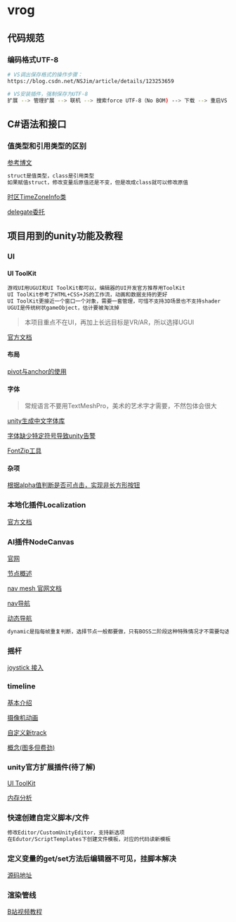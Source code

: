 # vrog
## 代码规范
### 编码格式UTF-8
```sh
# VS调出保存格式的操作步骤：
https://blog.csdn.net/NSJim/article/details/123253659

# VS安装插件，强制保存为UTF-8
扩展 --> 管理扩展 --> 联机 --> 搜索force UTF-8（No BOM) --> 下载 --> 重启VS
```
## C#语法和接口
### 值类型和引用类型的区别
[参考博文](https://www.cnblogs.com/soulsjie/p/13625911.html)
```sh
struct是值类型，class是引用类型
如果赋值struct，修改变量后原值还是不变，但是改成class就可以修改原值
```
[时区TimeZoneInfo类](https://learn.microsoft.com/zh-cn/dotnet/api/system.timezoneinfo?view=net-7.0)

[delegate委托](https://blog.csdn.net/qq_42345116/article/details/123408419)
## 项目用到的unity功能及教程
### UI
#### UI ToolKit
```sh
游戏UI用UGUI和UI ToolKit都可以，编辑器的UI开发官方推荐用ToolKit
UI ToolKit参考了HTML+CSS+JS的工作流，动画和数据支持的更好
UI ToolKit更接近一个窗口一个对象，需要一套管理，可惜不支持3D场景也不支持shader
UGUI是传统树状gameObject，估计要被淘汰掉
```
> 本项目重点不在UI，再加上长远目标是VR/AR，所以选择UGUI

[官方文档](https://docs.unity3d.com/2022.2/Documentation/Manual/UI-system-compare.html)

#### 布局
[pivot与anchor的使用](https://juejin.cn/post/6992876202507632677)
#### 字体
> 常规语言不要用TextMeshPro，美术的艺术字才需要，不然包体会很大

[unity生成中文字体库](https://blog.csdn.net/zhunju0089/article/details/103125168)

[字体缺少特定符号导致unity告警](https://www.bilibili.com/read/cv21557672)

[FontZip工具](https://github.com/forJrking/FontZip)
#### 杂项
[根据alpha值判断是否可点击，实现非长方形按钮](https://www.cnblogs.com/notorious/p/12960386.html)
### 本地化插件Localization
[官方文档](https://docs.unity3d.com/Packages/com.unity.localization@1.4/manual/QuickStartGuideWithVariants.html#localize-strings)
### AI插件NodeCanvas
[官网](https://nodecanvas.paradoxnotion.com/)

[节点概述](https://www.jianshu.com/p/a12470577fd0)

[nav mesh 官网文档](https://docs.unity3d.com/2022.2/Documentation/Manual/Navigation.html)

[nav导航](https://blog.csdn.net/akuojustdoit/article/details/114967888)

[动态导航](https://www.bilibili.com/read/cv13695393)
```sh
dynamic是指每帧重复判断，选择节点一般都要做，只有BOSS二阶段这种特殊情况才不需要勾选
```
### 摇杆
[joystick 接入](https://blog.csdn.net/Vaccae/article/details/111596223)

### timeline
[基本介绍](https://blog.csdn.net/linxinfa/article/details/108374878)

[摄像机动画](https://blog.csdn.net/qq_39435884/article/details/116232225)

[自定义新track](https://blog.csdn.net/qq_37390527/article/details/111714097)

[概念(图多但费劲)](https://blog.csdn.net/js0907/article/details/108250190)

### unity官方扩展插件(待了解)
[UI ToolKit](https://docs.unity3d.com/2022.2/Documentation/Manual/UIElements.html)

[内存分析](https://docs.unity3d.com/Packages/com.unity.memoryprofiler@1.0/manual/index.html)
### 快速创建自定义脚本/文件
```sh
修改Editor/CustomUnityEditor，支持新选项
在Edutor/ScriptTemplates下创建文件模板，对应的代码读新模板
```
### 定义变量的get/set方法后编辑器不可见，挂脚本解决
[源码地址](https://gitcode.net/mirrors/LMNRY/SetProperty.git)

### 渲染管线
[B站视频教程](https://www.bilibili.com/video/BV1rS4y1571Y/?spm_id_from=333.788&vd_source=e584a5b537ec1a63ea78ff0f4bd26108)